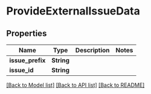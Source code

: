 # ProvideExternalIssueData

## Properties

Name | Type | Description | Notes
------------ | ------------- | ------------- | -------------
**issue_prefix** | **String** |  | 
**issue_id** | **String** |  | 

[[Back to Model list]](../README.md#documentation-for-models) [[Back to API list]](../README.md#documentation-for-api-endpoints) [[Back to README]](../README.md)


